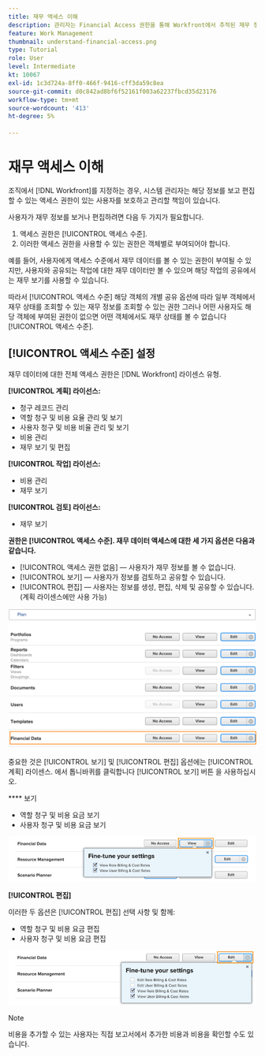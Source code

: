 ```yaml
---
title: 재무 액세스 이해
description: 관리자는 Financial Access 권한을 통해 Workfront에서 추적된 재무 정보를 보고 편집할 수 있는 사용자를 제어할 수 있습니다.
feature: Work Management
thumbnail: understand-financial-access.png
type: Tutorial
role: User
level: Intermediate
kt: 10067
exl-id: 1c3d724a-8ff0-466f-9416-cff3da59c8ea
source-git-commit: d0c842ad8bf6f52161f003a62237fbcd35d23176
workflow-type: tm+mt
source-wordcount: '413'
ht-degree: 5%

---
```


# 재무 액세스 이해

조직에서 [!DNL Workfront]를 지정하는 경우, 시스템 관리자는 해당 정보를 보고 편집할 수 있는 액세스 권한이 있는 사용자를 보호하고 관리할 책임이 있습니다.

사용자가 재무 정보를 보거나 편집하려면 다음 두 가지가 필요합니다.

1. 액세스 권한은 [!UICONTROL 액세스 수준].
2. 이러한 액세스 권한을 사용할 수 있는 권한은 객체별로 부여되어야 합니다.

예를 들어, 사용자에게 액세스 수준에서 재무 데이터를 볼 수 있는 권한이 부여될 수 있지만, 사용자와 공유되는 작업에 대한 재무 데이터만 볼 수 있으며 해당 작업의 공유에서는 재무 보기를 사용할 수 있습니다.

따라서 [!UICONTROL 액세스 수준] 해당 객체의 개별 공유 옵션에 따라 일부 객체에서 재무 상태를 조회할 수 있는 재무 정보를 조회할 수 있는 권한 그러나 어떤 사용자도 해당 객체에 부여된 권한이 없으면 어떤 객체에서도 재무 상태를 볼 수 없습니다 [!UICONTROL 액세스 수준].

## [!UICONTROL 액세스 수준] 설정

재무 데이터에 대한 전체 액세스 권한은 [!DNL Workfront] 라이센스 유형.

**[!UICONTROL 계획] 라이선스:**

* 청구 레코드 관리
* 역할 청구 및 비용 요율 관리 및 보기
* 사용자 청구 및 비용 비율 관리 및 보기
* 비용 관리
* 재무 보기 및 편집

**[!UICONTROL 작업] 라이선스:**

* 비용 관리
* 재무 보기

**[!UICONTROL 검토] 라이선스:**

* 재무 보기

**권한은 [!UICONTROL 액세스 수준]. 재무 데이터 액세스에 대한 세 가지 옵션은 다음과 같습니다.**

* [!UICONTROL 액세스 권한 없음] — 사용자가 재무 정보를 볼 수 없습니다.
* [!UICONTROL 보기] — 사용자가 정보를 검토하고 공유할 수 있습니다.
* [!UICONTROL 편집] — 사용자는 정보를 생성, 편집, 삭제 및 공유할 수 있습니다. (계획 라이센스에만 사용 가능)

![액세스 수준의 일반 재무 데이터 옵션을 보여주는 이미지](assets/setting-up-finances-8.png)

중요한 것은 [!UICONTROL 보기] 및 [!UICONTROL 편집] 옵션에는 [!UICONTROL 계획] 라이센스. 에서 톱니바퀴를 클릭합니다 [!UICONTROL 보기] 버튼 을 사용하십시오.

**** 보기

* 역할 청구 및 비용 요금 보기
* 사용자 청구 및 비용 요금 보기

![액세스 수준에서 재무 데이터 보기 옵션을 표시하는 이미지](assets/setting-up-finances-9.png)

**[!UICONTROL 편집]**

이러한 두 옵션은 [!UICONTROL 편집] 선택 사항 및 함께:

* 역할 청구 및 비용 요금 편집
* 사용자 청구 및 비용 요금 편집

![액세스 수준에서 재무 데이터 편집 옵션을 표시하는 이미지](assets/setting-up-finances-10.png)

>[!NOTE]
>
>비용을 추가할 수 있는 사용자는 직접 보고서에서 추가한 비용과 비용을 확인할 수도 있습니다.
